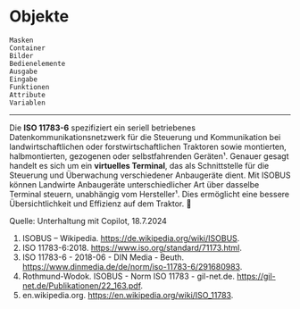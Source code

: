 # Objekte

```{toctree}
Masken
Container
Bilder
Bedienelemente
Ausgabe
Eingabe
Funktionen
Attribute
Variablen
```

----

Die **ISO 11783-6** spezifiziert ein seriell betriebenes Datenkommunikationsnetzwerk für die Steuerung und Kommunikation bei landwirtschaftlichen oder forstwirtschaftlichen Traktoren sowie montierten, halbmontierten, gezogenen oder selbstfahrenden Geräten¹. Genauer gesagt handelt es sich um ein **virtuelles Terminal**, das als Schnittstelle für die Steuerung und Überwachung verschiedener Anbaugeräte dient. Mit ISOBUS können Landwirte Anbaugeräte unterschiedlicher Art über dasselbe Terminal steuern, unabhängig vom Hersteller¹. Dies ermöglicht eine bessere Übersichtlichkeit und Effizienz auf dem Traktor. 🚜

Quelle: Unterhaltung mit Copilot, 18.7.2024
1. ISOBUS – Wikipedia. https://de.wikipedia.org/wiki/ISOBUS.
2. ISO 11783-6:2018. https://www.iso.org/standard/71173.html.
3. ISO 11783-6 - 2018-06 - DIN Media - Beuth. https://www.dinmedia.de/de/norm/iso-11783-6/291680983.
4. Rothmund-Wodok. ISOBUS - Norm ISO 11783 - gil-net.de. https://gil-net.de/Publikationen/22_163.pdf.
5. en.wikipedia.org. https://en.wikipedia.org/wiki/ISO_11783.


